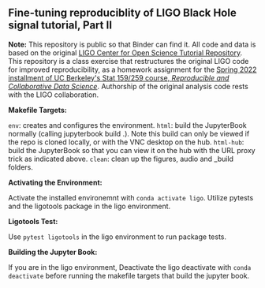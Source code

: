 ## Fine-tuning reproduciblity of LIGO Black Hole signal tutorial, Part II

**Note:** This repository is public so that Binder can find it. All code and data is based on the original [LIGO Center for Open Science Tutorial Repository](https://github.com/losc-tutorial/LOSC_Event_tutorial). This repository is a class exercise that restructures the original LIGO code for improved reproducibility, as a homework assignment for the [Spring 2022 installment of UC Berkeley's Stat 159/259 course, _Reproducible and Collaborative Data Science_](https://ucb-stat-159-s22.github.io). Authorship of the original analysis code rests with the LIGO collaboration.

**Makefile Targets:** 

`env`: creates and configures the environment.
`html`: build the JupyterBook normally (calling jupyterbook build .). Note this build can only be viewed if the repo is cloned locally, or with the VNC desktop on the hub.
`html-hub`: build the JupyterBook so that you can view it on the hub with the URL proxy trick as indicated above.
`clean`: clean up the figures, audio and _build folders.

**Activating the Environment:**

Activate the installed environemnt with `conda activate ligo`. Utilize pytests and the ligotools package in the ligo environment. 

**Ligotools Test:**

Use `pytest ligotools` in the ligo environment to run package tests. 

**Building the Jupyter Book:**

If you are in the ligo environment, Deactivate the ligo deactivate with `conda deactivate` before running the makefile targets that build the jupyter book. 
